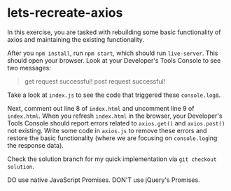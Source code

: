 # lets-recreate-axios

In this exercise, you are tasked with rebuilding some basic functionality of axios and maintaining the existing functionality.

After you `npm install`, run `npm start`, which should run `live-server`. This should open your browser. Look at your Developer's Tools Console to see two messages:
> get request successful!
> post request successful!

Take a look at `index.js` to see the code that triggered these `console.log`s.

Next, comment out line 8 of `index.html` and uncomment line 9 of `index.html`. When you refresh `index.html` in the browser, your Developer's Tools Console should report errors related to `axios.get()` and `axios.post()` not existing. Write some code in `axios.js` to remove these errors and restore the basic functionality (where we are focusing on `console.log`ing the response data).

Check the solution branch for my quick implementation via `git checkout solution`.

DO use native JavaScript Promises.
DON'T use jQuery's Promises.
